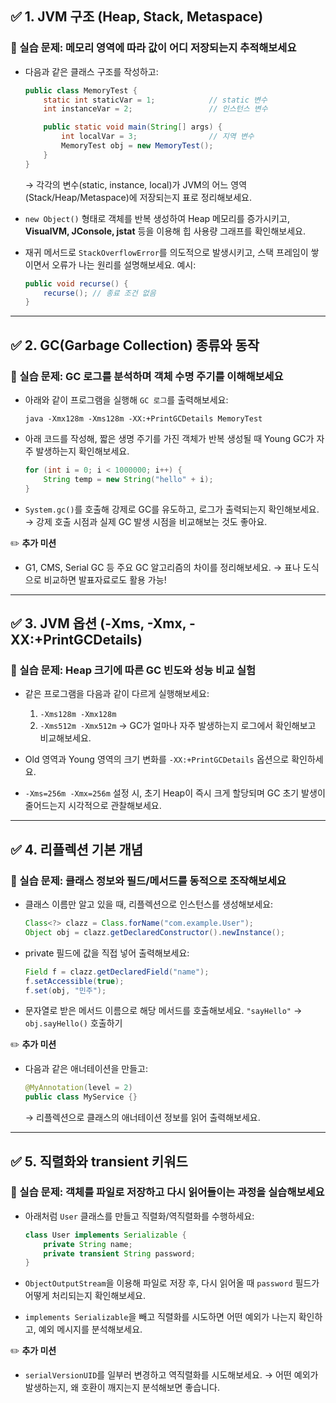 ## ✅ 1. JVM 구조 (Heap, Stack, Metaspace)

### 📝 실습 문제: 메모리 영역에 따라 값이 어디 저장되는지 추적해보세요

* 다음과 같은 클래스 구조를 작성하고:

  ```java
  public class MemoryTest {
      static int staticVar = 1;            // static 변수
      int instanceVar = 2;                 // 인스턴스 변수

      public static void main(String[] args) {
          int localVar = 3;                // 지역 변수
          MemoryTest obj = new MemoryTest();
      }
  }
  ```

  → 각각의 변수(static, instance, local)가 JVM의 어느 영역(Stack/Heap/Metaspace)에 저장되는지 표로 정리해보세요.

* `new Object()` 형태로 객체를 반복 생성하여 Heap 메모리를 증가시키고,
  **VisualVM, JConsole, jstat** 등을 이용해 힙 사용량 그래프를 확인해보세요.

* 재귀 메서드로 `StackOverflowError`를 의도적으로 발생시키고, 스택 프레임이 쌓이면서 오류가 나는 원리를 설명해보세요.
  예시:

  ```java
  public void recurse() {
      recurse(); // 종료 조건 없음
  }
  ```

---

## ✅ 2. GC(Garbage Collection) 종류와 동작

### 📝 실습 문제: GC 로그를 분석하며 객체 수명 주기를 이해해보세요

* 아래와 같이 프로그램을 실행해 `GC 로그`를 출력해보세요:

  ```
  java -Xmx128m -Xms128m -XX:+PrintGCDetails MemoryTest
  ```

* 아래 코드를 작성해, 짧은 생명 주기를 가진 객체가 반복 생성될 때 Young GC가 자주 발생하는지 확인해보세요.

  ```java
  for (int i = 0; i < 1000000; i++) {
      String temp = new String("hello" + i);
  }
  ```

* `System.gc()`를 호출해 강제로 GC를 유도하고, 로그가 출력되는지 확인해보세요.
  → 강제 호출 시점과 실제 GC 발생 시점을 비교해보는 것도 좋아요.

✏️ **추가 미션**

* G1, CMS, Serial GC 등 주요 GC 알고리즘의 차이를 정리해보세요.
  → 표나 도식으로 비교하면 발표자료로도 활용 가능!

---

## ✅ 3. JVM 옵션 (-Xms, -Xmx, -XX:+PrintGCDetails)

### 📝 실습 문제: Heap 크기에 따른 GC 빈도와 성능 비교 실험

* 같은 프로그램을 다음과 같이 다르게 실행해보세요:

  1. `-Xms128m -Xmx128m`
  2. `-Xms512m -Xmx512m`
     → GC가 얼마나 자주 발생하는지 로그에서 확인해보고 비교해보세요.

* Old 영역과 Young 영역의 크기 변화를 `-XX:+PrintGCDetails` 옵션으로 확인하세요.

* `-Xms=256m -Xmx=256m` 설정 시, 초기 Heap이 즉시 크게 할당되며 GC 초기 발생이 줄어드는지 시각적으로 관찰해보세요.

---

## ✅ 4. 리플렉션 기본 개념

### 📝 실습 문제: 클래스 정보와 필드/메서드를 동적으로 조작해보세요

* 클래스 이름만 알고 있을 때, 리플렉션으로 인스턴스를 생성해보세요:

  ```java
  Class<?> clazz = Class.forName("com.example.User");
  Object obj = clazz.getDeclaredConstructor().newInstance();
  ```

* private 필드에 값을 직접 넣어 출력해보세요:

  ```java
  Field f = clazz.getDeclaredField("name");
  f.setAccessible(true);
  f.set(obj, "민주");
  ```

* 문자열로 받은 메서드 이름으로 해당 메서드를 호출해보세요.
  `"sayHello"` → `obj.sayHello()` 호출하기

✏️ **추가 미션**

* 다음과 같은 애너테이션을 만들고:

  ```java
  @MyAnnotation(level = 2)
  public class MyService {}
  ```

  → 리플렉션으로 클래스의 애너테이션 정보를 읽어 출력해보세요.

---

## ✅ 5. 직렬화와 transient 키워드

### 📝 실습 문제: 객체를 파일로 저장하고 다시 읽어들이는 과정을 실습해보세요

* 아래처럼 `User` 클래스를 만들고 직렬화/역직렬화를 수행하세요:

  ```java
  class User implements Serializable {
      private String name;
      private transient String password;
  }
  ```

* `ObjectOutputStream`을 이용해 파일로 저장 후, 다시 읽어올 때 `password` 필드가 어떻게 처리되는지 확인해보세요.

* `implements Serializable`을 빼고 직렬화를 시도하면 어떤 예외가 나는지 확인하고, 예외 메시지를 분석해보세요.

✏️ **추가 미션**

* `serialVersionUID`를 일부러 변경하고 역직렬화를 시도해보세요.
  → 어떤 예외가 발생하는지, 왜 호환이 깨지는지 분석해보면 좋습니다.
